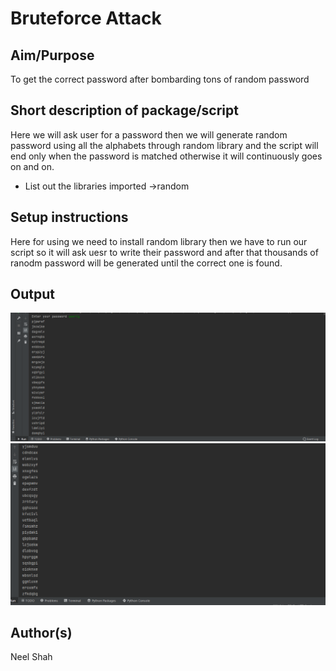 # Bruteforce Attack
## Aim/Purpose
To get the correct password after bombarding tons of random password
## Short description of package/script
Here we will ask user for a password then we will generate random password using all the alphabets through random library and the script will end only when the password is matched otherwise it will continuously goes on and on.
- List out the libraries imported ->random

## Setup instructions
Here for using we need to install random library then we have to run our script so it will ask uesr to write their password and after that thousands of ranodm password will be generated until the correct one is found.

## Output
![image](Images/output_1(bruteforce).png)
![image](Images/output_2(bruteforce).png)

## Author(s)

Neel Shah
